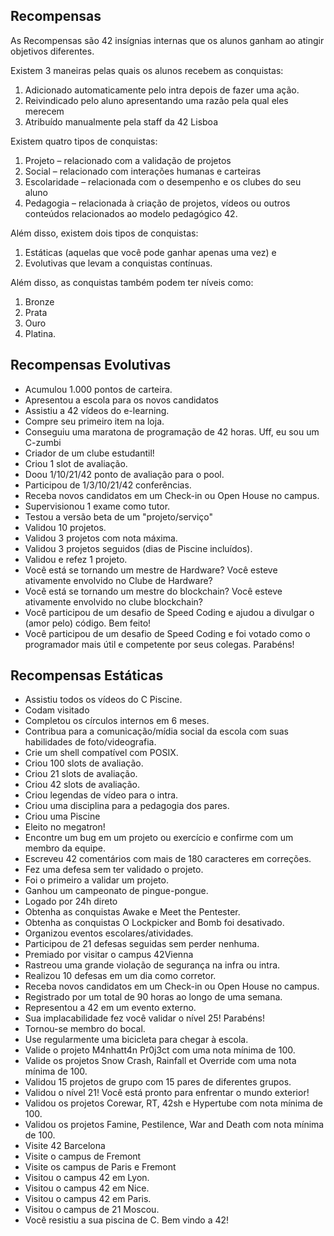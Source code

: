 ## Recompensas
As Recompensas são 42 insígnias internas que os alunos ganham ao atingir objetivos diferentes. 

Existem 3 maneiras pelas quais os alunos recebem as conquistas:<br>
1. Adicionado automaticamente pelo intra depois de fazer uma ação.<br>
2. Reivindicado pelo aluno apresentando uma razão pela qual eles merecem<br>
3. Atribuído manualmente pela staff da 42 Lisboa

Existem quatro tipos de conquistas:<br>
1. Projeto – relacionado com a validação de projetos<br>
2. Social – relacionado com interações humanas e carteiras<br>
3. Escolaridade – relacionada com o desempenho e os clubes do seu aluno<br>
4. Pedagogia – relacionada à criação de projetos, vídeos ou outros conteúdos relacionados ao modelo pedagógico 42.

Além disso, existem dois tipos de conquistas:<br>
1. Estáticas (aquelas que você pode ganhar apenas uma vez) e<br> 
2. Evolutivas que levam a conquistas contínuas.

Além disso, as conquistas também podem ter níveis como:<br> 
1. Bronze<br>
2. Prata<br>
3. Ouro<br>
4. Platina.

## Recompensas Evolutivas
- Acumulou 1.000 pontos de carteira.
- Apresentou a escola para os novos candidatos
- Assistiu a 42 vídeos do e-learning.
- Compre seu primeiro item na loja.
- Conseguiu uma maratona de programação de 42 horas. Uff, eu sou um C-zumbi
- Criador de um clube estudantil!
- Criou 1 slot de avaliação.
- Doou 1/10/21/42 ponto de avaliação para o pool.
- Participou de 1/3/10/21/42 conferências.
- Receba novos candidatos em um Check-in ou Open House no campus.
- Supervisionou 1 exame como tutor.
- Testou a versão beta de um "projeto/serviço"
- Validou 10 projetos.
- Validou 3 projetos com nota máxima.
- Validou 3 projetos seguidos (dias de Piscine incluídos).
- Validou e refez 1 projeto.
- Você está se tornando um mestre de Hardware? Você esteve ativamente envolvido no Clube de Hardware?
- Você está se tornando um mestre do blockchain? Você esteve ativamente envolvido no clube blockchain?
- Você participou de um desafio de Speed Coding e ajudou a divulgar o (amor pelo) código. Bem feito!
- Você participou de um desafio de Speed Coding e foi votado como o programador mais útil e competente por seus colegas. Parabéns!

## Recompensas Estáticas
- Assistiu todos os vídeos do C Piscine.
- Codam visitado
- Completou os círculos internos em 6 meses.
- Contribua para a comunicação/mídia social da escola com suas habilidades de foto/videografia.
- Crie um shell compatível com POSIX.
- Criou 100 slots de avaliação.
- Criou 21 slots de avaliação.
- Criou 42 slots de avaliação.
- Criou legendas de vídeo para o intra.
- Criou uma disciplina para a pedagogia dos pares.
- Criou uma Piscine
- Eleito no megatron!
- Encontre um bug em um projeto ou exercício e confirme com um membro da equipe.
- Escreveu 42 comentários com mais de 180 caracteres em correções.
- Fez uma defesa sem ter validado o projeto.
- Foi o primeiro a validar um projeto.
- Ganhou um campeonato de pingue-pongue.
- Logado por 24h direto
- Obtenha as conquistas Awake e Meet the Pentester.
- Obtenha as conquistas O Lockpicker and Bomb foi desativado.
- Organizou eventos escolares/atividades.
- Participou de 21 defesas seguidas sem perder nenhuma.
- Premiado por visitar o campus 42Vienna
- Rastreou uma grande violação de segurança na infra ou intra.
- Realizou 10 defesas em um dia como corretor.
- Receba novos candidatos em um Check-in ou Open House no campus.
- Registrado por um total de 90 horas ao longo de uma semana.
- Representou a 42 em um evento externo.
- Sua implacabilidade fez você validar o nível 25! Parabéns!
- Tornou-se membro do bocal.
- Use regularmente uma bicicleta para chegar à escola.
- Valide o projeto M4nhatt4n Pr0j3ct com uma nota mínima de 100.
- Valide os projetos Snow Crash, Rainfall et Override com uma nota mínima de 100.
- Validou 15 projetos de grupo com 15 pares de diferentes grupos.
- Validou o nível 21! Você está pronto para enfrentar o mundo exterior!
- Validou os projetos Corewar, RT, 42sh e Hypertube com nota mínima de 100.
- Validou os projetos Famine, Pestilence, War and Death com nota mínima de 100.
- Visite 42 Barcelona
- Visite o campus de Fremont
- Visite os campus de Paris e Fremont
- Visitou o campus 42 em Lyon.
- Visitou o campus 42 em Nice.
- Visitou o campus 42 em Paris.
- Visitou o campus de 21 Moscou.
- Você resistiu a sua piscina de C. Bem vindo a 42!
